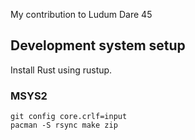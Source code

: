 My contribution to Ludum Dare 45

## Development system setup

Install Rust using rustup.

### MSYS2

    git config core.crlf=input
    pacman -S rsync make zip

